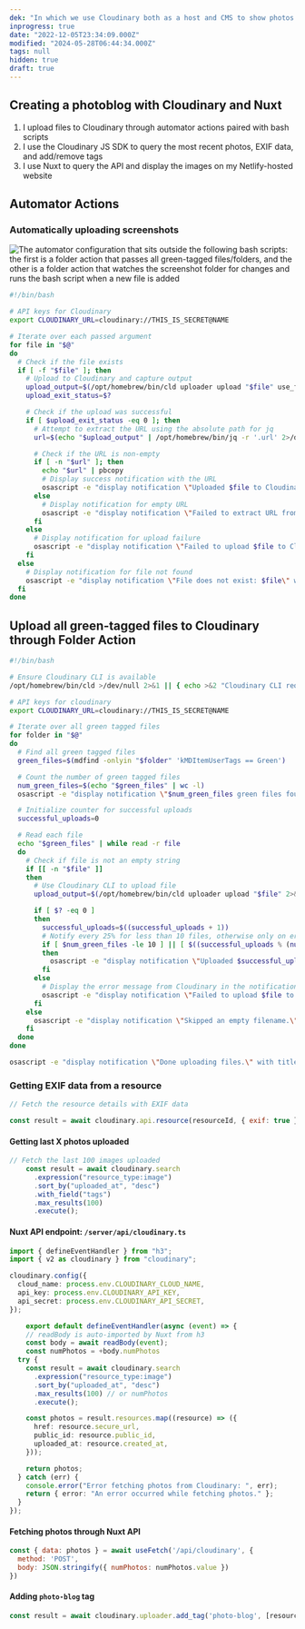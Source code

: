```yaml
---
dek: "In which we use Cloudinary both as a host and CMS to show photos that we took to our friends"
inprogress: true
date: "2022-12-05T23:34:09.000Z"
modified: "2024-05-28T06:44:34.000Z"
tags: null
hidden: true
draft: true
---
```

## Creating a photoblog with Cloudinary and Nuxt

1. I upload files to Cloudinary through automator actions paired with bash scripts
2. I use the Cloudinary JS SDK to query the most recent photos, EXIF data, and add/remove tags
3. I use Nuxt to query the API and display the images on my Netlify-hosted website

## Automator Actions

### Automatically uploading screenshots

![The automator configuration that sits outside the following bash scripts: the first is a folder action that passes all green-tagged files/folders, and the other is a folder action that watches the screenshot folder for changes and runs the bash script when a new file is added](http://res.cloudinary.com/ejf/image/upload/v1715186716/Screenshot_2024-05-08_at_12.45.05_PM.png)

```bash
#!/bin/bash

# API keys for Cloudinary
export CLOUDINARY_URL=cloudinary://THIS_IS_SECRET@NAME

# Iterate over each passed argument
for file in "$@"
do
  # Check if the file exists
  if [ -f "$file" ]; then
    # Upload to Cloudinary and capture output
    upload_output=$(/opt/homebrew/bin/cld uploader upload "$file" use_filename=true unique_filename=false 2>&1)
    upload_exit_status=$?

    # Check if the upload was successful
    if [ $upload_exit_status -eq 0 ]; then
      # Attempt to extract the URL using the absolute path for jq
      url=$(echo "$upload_output" | /opt/homebrew/bin/jq -r '.url' 2>/dev/null)

      # Check if the URL is non-empty
      if [ -n "$url" ]; then
        echo "$url" | pbcopy
        # Display success notification with the URL
        osascript -e "display notification \"Uploaded $file to Cloudinary and URL copied to clipboard: $url\" with title \"Screenshot Upload\""
      else
        # Display notification for empty URL
        osascript -e "display notification \"Failed to extract URL from output\" with title \"Debug\""
      fi
    else
      # Display notification for upload failure
      osascript -e "display notification \"Failed to upload $file to Cloudinary. Error: $upload_output\" with title \"Screenshot Upload\""
    fi
  else
    # Display notification for file not found
    osascript -e "display notification \"File does not exist: $file\" with title \"Debug\""
  fi
done

```

## Upload all green-tagged files to Cloudinary through Folder Action

```bash
#!/bin/bash

# Ensure Cloudinary CLI is available
/opt/homebrew/bin/cld >/dev/null 2>&1 || { echo >&2 "Cloudinary CLI required but not installed. Aborting."; exit 1; }

# API keys for cloudinary
export CLOUDINARY_URL=cloudinary://THIS_IS_SECRET@NAME

# Iterate over all green tagged files 
for folder in "$@"
do
  # Find all green tagged files
  green_files=$(mdfind -onlyin "$folder" 'kMDItemUserTags == Green')

  # Count the number of green tagged files
  num_green_files=$(echo "$green_files" | wc -l)
  osascript -e "display notification \"$num_green_files green files found.\" with title \"Upload Green Media\""

  # Initialize counter for successful uploads
  successful_uploads=0

  # Read each file
  echo "$green_files" | while read -r file
  do
    # Check if file is not an empty string
    if [[ -n "$file" ]]
    then
      # Use Cloudinary CLI to upload file
      upload_output=$(/opt/homebrew/bin/cld uploader upload "$file" 2>&1)

      if [ $? -eq 0 ]
      then
        successful_uploads=$((successful_uploads + 1))
        # Notify every 25% for less than 10 files, otherwise only on errors
        if [ $num_green_files -le 10 ] || [ $((successful_uploads % (num_green_files / 4))) -eq 0 ]
        then
          osascript -e "display notification \"Uploaded $successful_uploads of $num_green_files files to Cloudinary.\" with title \"Upload Green Media\""
        fi
      else
        # Display the error message from Cloudinary in the notification
        osascript -e "display notification \"Failed to upload $file to Cloudinary. Error: $upload_output\" with title \"Upload Green Media\""
      fi
    else
      osascript -e "display notification \"Skipped an empty filename.\" with title \"Upload Green Media\""
    fi
  done
done

osascript -e "display notification \"Done uploading files.\" with title \"Upload Green Media\""
```


### Getting EXIF data from a resource
```js
// Fetch the resource details with EXIF data

const result = await cloudinary.api.resource(resourceId, { exif: true });
```

#### Getting last X photos uploaded
```js    
// Fetch the last 100 images uploaded
    const result = await cloudinary.search
      .expression("resource_type:image")
      .sort_by("uploaded_at", "desc")
      .with_field("tags")
      .max_results(100)
      .execute();
```
#### Nuxt API endpoint: `/server/api/cloudinary.ts`
```ts
import { defineEventHandler } from "h3";
import { v2 as cloudinary } from "cloudinary";

cloudinary.config({
  cloud_name: process.env.CLOUDINARY_CLOUD_NAME,
  api_key: process.env.CLOUDINARY_API_KEY,
  api_secret: process.env.CLOUDINARY_API_SECRET,
});

	export default defineEventHandler(async (event) => {
	// readBody is auto-imported by Nuxt from h3
	const body = await readBody(event);
	const numPhotos = +body.numPhotos
  try {
    const result = await cloudinary.search
      .expression("resource_type:image")
      .sort_by("uploaded_at", "desc")
      .max_results(100) // or numPhotos
      .execute();

    const photos = result.resources.map((resource) => ({
      href: resource.secure_url,
      public_id: resource.public_id,
      uploaded_at: resource.created_at,
    }));

    return photos;
  } catch (err) {
    console.error("Error fetching photos from Cloudinary: ", err);
    return { error: "An error occurred while fetching photos." };
  }
});
```


#### Fetching photos through Nuxt API
```js
const { data: photos } = await useFetch('/api/cloudinary', {
  method: 'POST',
  body: JSON.stringify({ numPhotos: numPhotos.value })
})
```

#### Adding `photo-blog` tag
```js
const result = await cloudinary.uploader.add_tag('photo-blog', [resourceId]);
```

